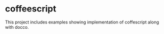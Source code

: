 coffeescript
============
This project includes examples showing implementation of coffescript along with docco.
